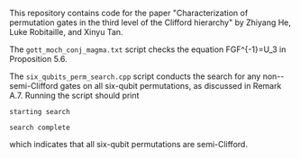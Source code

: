 This repository contains code for the paper "Characterization of permutation gates in the third level of the Clifford hierarchy" by Zhiyang He, Luke Robitaille, and Xinyu Tan.


The `gott_moch_conj_magma.txt` script checks the equation FGF^{-1}=U_3 in Proposition 5.6.

The `six_qubits_perm_search.cpp` script conducts the search for any non--semi-Clifford gates on all six-qubit permutations, 
as discussed in Remark A.7. Running the script should print
```console
starting search

search complete
```
which indicates that all six-qubit permutations are semi-Clifford. 
